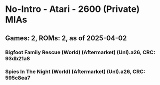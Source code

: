 # No-Intro - Atari - 2600 (Private) MIAs
## Games: 2, ROMs: 2, as of 2025-04-02

### Bigfoot Family Rescue (World) (Aftermarket) (Unl).a26, CRC: 93db21a8
### Spies In The Night (World) (Aftermarket) (Unl).a26, CRC: 595c8ea7
